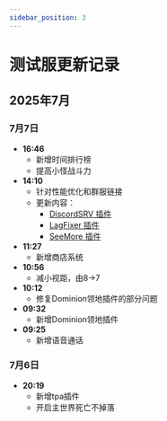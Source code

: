 ```yaml
---
sidebar_position: 3
---
```

# 测试服更新记录

## 2025年7月

### 7月7日
- **16:46**
  - 新增时间排行榜
  - 提高小怪战斗力
- **14:10**
  - 针对性能优化和群服链接
  - 更新内容：
    - [DiscordSRV 插件](https://modrinth.com/plugin/discordsrv?version=1.21.4&loader=folia)
    - [LagFixer 插件](https://modrinth.com/plugin/lagfixer?version=1.21.4&loader=folia)
    - [SeeMore 插件](https://modrinth.com/plugin/seemore?version=1.21.4&loader=folia)
- **11:27**
  - 新增商店系统
- **10:56**
  - 减小视距，由8→7
- **10:12**
  - 修复Dominion领地插件的部分问题
- **09:32**
  - 新增Dominion领地插件
- **09:25**
  - 新增语音通话

### 7月6日
- **20:19**
  - 新增tpa插件
  - 开启主世界死亡不掉落
